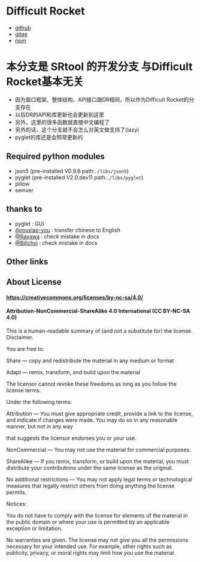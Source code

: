 # Difficult Rocket
- [github](https://github.com/shenjackyuanjie/Difficult-Rocket)
- [gitee](https://gitee.com/shenjackyuanjie/Difficult-Rocket)
- [npm](https://www.npmjs.com/package/Difficult-Rocket)
# 本分支是 SRtool 的开发分支 与Difficult Rocket基本无关

- 因为窗口框架、整体结构、API接口跟DR相同，所以作为Difficult Rocket的分支存在
- 以后DR的API和库更新也会更新到这里
- 另外，这里的很多函数就直接中文编程了
- 另外的话，这个分支就不会怎么对英文做支持了(lazy)
- pyglet的库还是会照常更新的

## Required python modules

- json5 (pre-installed V0.9.6 path:`./libs/json5`)
- pyglet (pre-installed V2.0.dev11 path:`./libs/pyglet`)
- pillow
- semver

## thanks to

- pyglet : GUI
- [@rouxiao-you](https://github.com/ruoxiao-you) : transfer chinese to English
- [@Rayawa](https://github.com/Rayawa) : check mistake in docs
- [@Billchyi](https://github.com/Billchyi) : check mistake in docs

## Other links

## About License

#### https://creativecommons.org/licenses/by-nc-sa/4.0/

#### Attribution-NonCommercial-ShareAlike 4.0 International (CC BY-NC-SA 4.0)

This is a human-readable summary of (and not a substitute for) the license. Disclaimer.

You are free to:

Share — copy and redistribute the material in any medium or format

Adapt — remix, transform, and build upon the material

The licensor cannot revoke these freedoms as long as you follow the license terms.

Under the following terms:

Attribution — You must give appropriate credit, provide a link to the license, and indicate if changes were made. You
may do so in any reasonable manner, but not in any way

that suggests the licensor endorses you or your use.

NonCommercial — You may not use the material for commercial purposes.

ShareAlike — If you remix, transform, or build upon the material, you must distribute your contributions under the same
license as the original.

No additional restrictions — You may not apply legal terms or technological measures that legally restrict others from
doing anything the license permits.

Notices:

You do not have to comply with the license for elements of the material in the public domain or where your use is
permitted by an applicable exception or limitation.

No warranties are given. The license may not give you all the permissions necessary for your intended use. For example,
other rights such as publicity, privacy, or moral rights may limit how you use the material.
